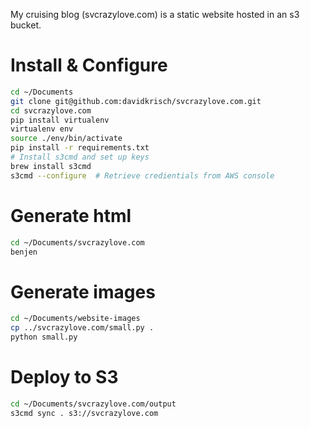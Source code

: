 My cruising blog (svcrazylove.com) is a static website hosted in an s3 bucket.

# Install & Configure

```bash
cd ~/Documents
git clone git@github.com:davidkrisch/svcrazylove.com.git
cd svcrazylove.com
pip install virtualenv
virtualenv env
source ./env/bin/activate
pip install -r requirements.txt
# Install s3cmd and set up keys
brew install s3cmd
s3cmd --configure  # Retrieve credientials from AWS console
```

# Generate html

```bash
cd ~/Documents/svcrazylove.com
benjen
```

# Generate images

```bash
cd ~/Documents/website-images
cp ../svcrazylove.com/small.py .
python small.py
```

# Deploy to S3

```bash
cd ~/Documents/svcrazylove.com/output
s3cmd sync . s3://svcrazylove.com
```
